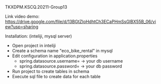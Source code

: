 TKXDPM.KSCQ.20211-Group13

Link video demo: https://drive.google.com/file/d/13BGtZIoHdhtCh3ECaPHmSsGlBX55B_06/view?usp=sharing

Installation: (inteliji, mysql server)
- Open project in inteliji
- Create a schema name "eco_bike_rental" in mysql
- Edit configuration in application.properties
  + spring.datasource.username= -> your db username
  + spring.datasource.password= -> your db password
- Run project to create tables in schema
- Execute sql file to create data for each table
